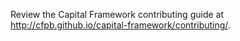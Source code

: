 Review the Capital Framework contributing guide at
<http://cfpb.github.io/capital-framework/contributing/>.
